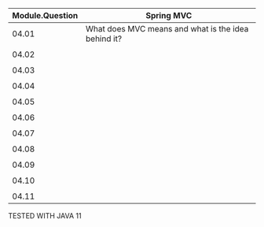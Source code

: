 | Module.Question | Spring MVC                                          |
|-----------------|-----------------------------------------------------|
| 04.01           | What does MVC means and what is the idea behind it? |
|                 |                                                     |
| 04.02           |                                                     |
|                 |                                                     |
| 04.03           |                                                     |
|                 |                                                     |
| 04.04           |                                                     |
|                 |                                                     |
| 04.05           |                                                     |
|                 |                                                     |
| 04.06           |                                                     |
|                 |                                                     |
| 04.07           |                                                     |
|                 |                                                     |
| 04.08           |                                                     |
|                 |                                                     |
| 04.09           |                                                     |
|                 |                                                     |
| 04.10           |                                                     |
|                 |                                                     |
| 04.11           |                                                     |




TESTED WITH JAVA 11